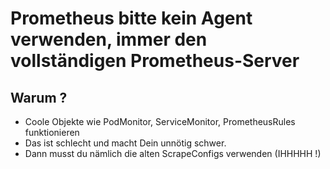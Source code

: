 # Prometheus bitte kein Agent verwenden, immer den vollständigen Prometheus-Server 

## Warum ? 

 * Coole Objekte wie PodMonitor, ServiceMonitor, PrometheusRules funktionieren
 * Das ist schlecht und macht Dein unnötig schwer.
 * Dann musst du nämlich die alten ScrapeConfigs verwenden (IHHHHH !) 
